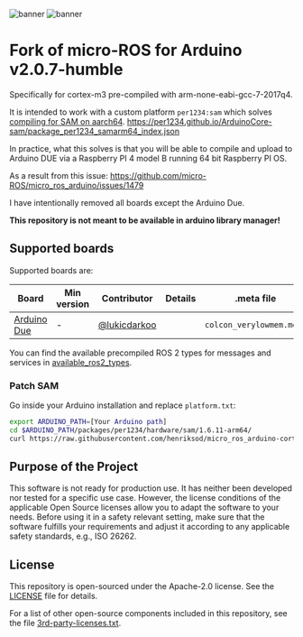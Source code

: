 ![banner](.images/banner-dark-theme.png#gh-dark-mode-only)
![banner](.images/banner-light-theme.png#gh-light-mode-only)

# Fork of micro-ROS for Arduino v2.0.7-humble

Specifically for cortex-m3 pre-compiled with arm-none-eabi-gcc-7-2017q4.

It is intended to work with a custom platform `per1234:sam` which solves [compiling for SAM on aarch64](https://github.com/arduino/arduino-cli/issues/1339).
https://per1234.github.io/ArduinoCore-sam/package_per1234_samarm64_index.json

In practice, what this solves is that you will be able to compile and upload to Arduino DUE via a Raspberry PI 4 model B running 64 bit Raspberry PI OS.

As a result from this issue:
https://github.com/micro-ROS/micro_ros_arduino/issues/1479

I have intentionally removed all boards except the Arduino Due.

**This repository is not meant to be available in arduino library manager!**

## Supported boards

Supported boards are:

| Board                                                                                    | Min version | Contributor                                    | Details | .meta file               |
| ---------------------------------------------------------------------------------------- | ----------- | ---------------------------------------------- | ------- | ------------------------ |
| [Arduino Due](https://store.arduino.cc/arduino-due)                                      | -           | [@lukicdarkoo](https://github.com/lukicdarkoo) |         | `colcon_verylowmem.meta` |

You can find the available precompiled ROS 2 types for messages and services in [available_ros2_types](available_ros2_types).

### Patch SAM

Go inside your Arduino installation and replace `platform.txt`:

```bash
export ARDUINO_PATH=[Your Arduino path]
cd $ARDUINO_PATH/packages/per1234/hardware/sam/1.6.11-arm64/
curl https://raw.githubusercontent.com/henriksod/micro_ros_arduino-cortex_m3-arm-none-eabi-gcc-7-2017q4/iron/extras/patching_boards/platform_arduinocore_sam.txt > platform.txt
```

## Purpose of the Project

This software is not ready for production use. It has neither been developed nor
tested for a specific use case. However, the license conditions of the
applicable Open Source licenses allow you to adapt the software to your needs.
Before using it in a safety relevant setting, make sure that the software
fulfills your requirements and adjust it according to any applicable safety
standards, e.g., ISO 26262.

## License

This repository is open-sourced under the Apache-2.0 license. See the [LICENSE](LICENSE) file for details.

For a list of other open-source components included in this repository,
see the file [3rd-party-licenses.txt](3rd-party-licenses.txt).
